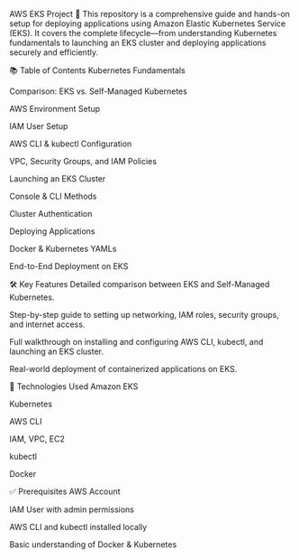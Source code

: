AWS EKS Project 🚀
This repository is a comprehensive guide and hands-on setup for deploying applications using Amazon Elastic Kubernetes Service (EKS). It covers the complete lifecycle—from understanding Kubernetes fundamentals to launching an EKS cluster and deploying applications securely and efficiently.

📚 Table of Contents
Kubernetes Fundamentals

Comparison: EKS vs. Self-Managed Kubernetes

AWS Environment Setup

IAM User Setup

AWS CLI & kubectl Configuration

VPC, Security Groups, and IAM Policies

Launching an EKS Cluster

Console & CLI Methods

Cluster Authentication

Deploying Applications

Docker & Kubernetes YAMLs

End-to-End Deployment on EKS

🛠️ Key Features
Detailed comparison between EKS and Self-Managed Kubernetes.

Step-by-step guide to setting up networking, IAM roles, security groups, and internet access.

Full walkthrough on installing and configuring AWS CLI, kubectl, and launching an EKS cluster.

Real-world deployment of containerized applications on EKS.

📌 Technologies Used
Amazon EKS

Kubernetes

AWS CLI

IAM, VPC, EC2

kubectl

Docker

✅ Prerequisites
AWS Account

IAM User with admin permissions

AWS CLI and kubectl installed locally

Basic understanding of Docker & Kubernetes


